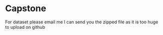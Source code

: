 # Capstone
For dataset please email me I can send you the zipped file as it is too huge to upload on github
